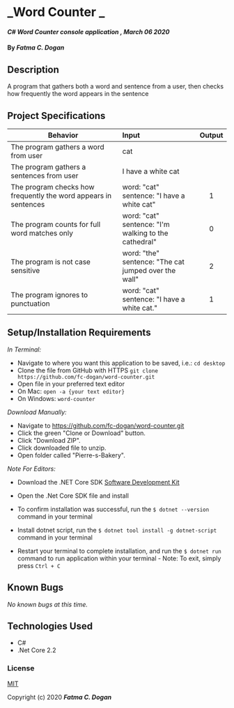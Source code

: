 # _Word Counter _

#### _C# Word Counter console application , March 06 2020_

#### By _**Fatma C. Dogan**_

## Description

A program that gathers both a word and sentence from a user, then checks how frequently the word appears in the sentence

## Project Specifications

| Behavior | Input | Output |
|---|:---|:---:|
|The program gathers a word from user | cat | |
|The program gathers a sentences from user | I have a white cat | |
|The program checks how frequently the word appears in sentences | word: "cat" <br>sentence: "I have a white cat" | 1 |
|The program counts for full word matches only | word: "cat" <br>sentence: "I'm walking to the cathedral" | 0 |
|The program is not case sensitive | word: "the" <br>sentence: "The cat jumped over the wall" | 2 |
|The program ignores to punctuation |  word: "cat" <br>sentence: "I have a white cat." | 1 |



## Setup/Installation Requirements

_In Terminal:_

* Navigate to where you want this application to be saved, i.e.:
```cd desktop```
* Clone the file from GitHub with HTTPS
```git clone https://github.com/fc-dogan/word-counter.git ```
* Open file in your preferred text editor
* On Mac: ```open -a {your text editor} ```
* On Windows: ```word-counter```

_Download Manually:_

* Navigate to https://github.com/fc-dogan/word-counter.git
* Click the green "Clone or Download" button.
* Click "Download ZIP".
* Click downloaded file to unzip.
* Open folder called "Pierre-s-Bakery".


_Note For Editors:_ 
* Download the .NET Core SDK [Software Development Kit](https://dotnet.microsoft.com/download)
* Open the .Net Core SDK file and install
* To confirm installation was successful, run the ```$ dotnet --version``` command in your terminal

* Install dotnet script, run the ```$ dotnet tool install -g dotnet-script``` command in your terminal
* Restart your terminal to complete installation, and run the ```$ dotnet run``` command to run application within your terminal - Note: To exit, simply press ```Ctrl + C```
## Known Bugs

_No known bugs at this time._


## Technologies Used

* C#
* .Net Core 2.2

### License

[MIT](https://choosealicense.com/licenses/mit/)

Copyright (c) 2020 **_Fatma C. Dogan_**